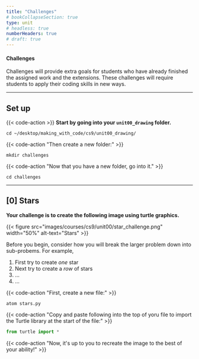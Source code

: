 ```yaml
---
title: "Challenges"
# bookCollapseSection: true
type: unit
# headless: true
numberHeaders: true
# draft: true
---
```


#### Challenges
Challenges will provide extra goals for students who have already finished
the assigned work and the extensions.
These challenges will require students to apply their coding skills in new ways.

---

## Set up
 

{{< code-action >}} **Start by going into your `unit00_drawing` folder.**
```shell
cd ~/desktop/making_with_code/cs9/unit00_drawing/
```

{{< code-action "Then create a new folder:" >}}
```shell
mkdir challenges
```

{{< code-action "Now that you have a new folder, go into it." >}}
```shell
cd challenges
```

---



## [0] Stars

**Your challenge is to create the following image using turtle graphics.**

{{< figure src="images/courses/cs9/unit00/star_challenge.png" width="50%" alt-text="Stars" >}}



Before you begin, consider how you will break the larger problem down into sub-probems.
For example,
1. First try to create *one* star
2. Next try to create a *row* of stars
3. ...
4. ...

{{< code-action "First, create a new file:" >}}
```shell
atom stars.py
```

{{< code-action "Copy and paste following into the top of yoru file to import the Turtle library at the start of the file:" >}}
```python
from turtle import *
```


{{< code-action "Now, it's up to you to recreate the image to the best of your ability!" >}}


